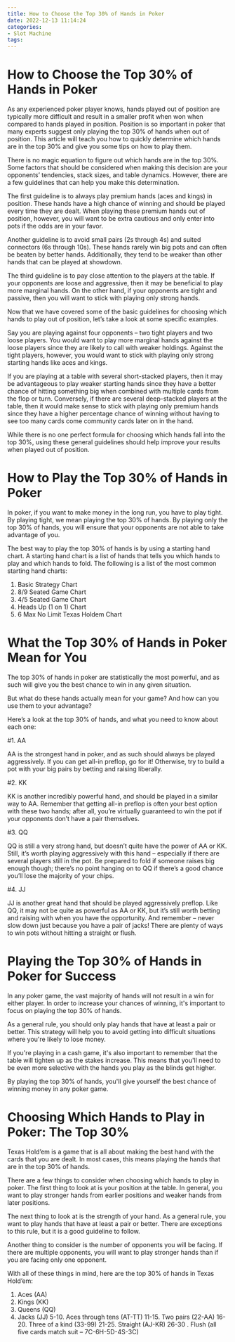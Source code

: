 ```yaml
---
title: How to Choose the Top 30% of Hands in Poker 
date: 2022-12-13 11:14:24
categories:
- Slot Machine
tags:
---
```



#  How to Choose the Top 30% of Hands in Poker 

As any experienced poker player knows, hands played out of position are typically more difficult and result in a smaller profit when won when compared to hands played in position. Position is so important in poker that many experts suggest only playing the top 30% of hands when out of position. This article will teach you how to quickly determine which hands are in the top 30% and give you some tips on how to play them.

There is no magic equation to figure out which hands are in the top 30%. Some factors that should be considered when making this decision are your opponents’ tendencies, stack sizes, and table dynamics. However, there are a few guidelines that can help you make this determination. 

The first guideline is to always play premium hands (aces and kings) in position. These hands have a high chance of winning and should be played every time they are dealt. When playing these premium hands out of position, however, you will want to be extra cautious and only enter into pots if the odds are in your favor. 

Another guideline is to avoid small pairs (2s through 4s) and suited connectors (6s through 10s). These hands rarely win big pots and can often be beaten by better hands. Additionally, they tend to be weaker than other hands that can be played at showdown. 

The third guideline is to pay close attention to the players at the table. If your opponents are loose and aggressive, then it may be beneficial to play more marginal hands. On the other hand, if your opponents are tight and passive, then you will want to stick with playing only strong hands. 

Now that we have covered some of the basic guidelines for choosing which hands to play out of position, let’s take a look at some specific examples. 

Say you are playing against four opponents – two tight players and two loose players. You would want to play more marginal hands against the loose players since they are likely to call with weaker holdings. Against the tight players, however, you would want to stick with playing only strong starting hands like aces and kings. 

If you are playing at a table with several short-stacked players, then it may be advantageous to play weaker starting hands since they have a better chance of hitting something big when combined with multiple cards from the flop or turn. Conversely, if there are several deep-stacked players at the table, then it would make sense to stick with playing only premium hands since they have a higher percentage chance of winning without having to see too many cards come community cards later on in the hand. 

While there is no one perfect formula for choosing which hands fall into the top 30%, using these general guidelines should help improve your results when played out of position.

#  How to Play the Top 30% of Hands in Poker 

In poker, if you want to make money in the long run, you have to play tight. By playing tight, we mean playing the top 30% of hands. By playing only the top 30% of hands, you will ensure that your opponents are not able to take advantage of you.

The best way to play the top 30% of hands is by using a starting hand chart. A starting hand chart is a list of hands that tells you which hands to play and which hands to fold. The following is a list of the most common starting hand charts:

1) Basic Strategy Chart
2) 8/9 Seated Game Chart
3) 4/5 Seated Game Chart
4) Heads Up (1 on 1) Chart
5) 6 Max No Limit Texas Holdem Chart


#  What the Top 30% of Hands in Poker Mean for You 

The top 30% of hands in poker are statistically the most powerful, and as such will give you the best chance to win in any given situation.

But what do these hands actually mean for your game? And how can you use them to your advantage?

Here’s a look at the top 30% of hands, and what you need to know about each one:

#1. AA

AA is the strongest hand in poker, and as such should always be played aggressively. If you can get all-in preflop, go for it! Otherwise, try to build a pot with your big pairs by betting and raising liberally.

#2. KK

KK is another incredibly powerful hand, and should be played in a similar way to AA. Remember that getting all-in preflop is often your best option with these two hands; after all, you’re virtually guaranteed to win the pot if your opponents don’t have a pair themselves.

#3. QQ

QQ is still a very strong hand, but doesn’t quite have the power of AA or KK. Still, it’s worth playing aggressively with this hand – especially if there are several players still in the pot. Be prepared to fold if someone raises big enough though; there’s no point hanging on to QQ if there’s a good chance you’ll lose the majority of your chips.

#4. JJ

JJ is another great hand that should be played aggressively preflop. Like QQ, it may not be quite as powerful as AA or KK, but it’s still worth betting and raising with when you have the opportunity. And remember – never slow down just because you have a pair of jacks! There are plenty of ways to win pots without hitting a straight or flush.

#  Playing the Top 30% of Hands in Poker for Success 

In any poker game, the vast majority of hands will not result in a win for either player. In order to increase your chances of winning, it's important to focus on playing the top 30% of hands.

As a general rule, you should only play hands that have at least a pair or better. This strategy will help you to avoid getting into difficult situations where you're likely to lose money.

If you're playing in a cash game, it's also important to remember that the table will tighten up as the stakes increase. This means that you'll need to be even more selective with the hands you play as the blinds get higher.

By playing the top 30% of hands, you'll give yourself the best chance of winning money in any poker game.

#  Choosing Which Hands to Play in Poker: The Top 30%

Texas Hold’em is a game that is all about making the best hand with the cards that you are dealt. In most cases, this means playing the hands that are in the top 30% of hands.

There are a few things to consider when choosing which hands to play in poker. The first thing to look at is your position at the table. In general, you want to play stronger hands from earlier positions and weaker hands from later positions.

The next thing to look at is the strength of your hand. As a general rule, you want to play hands that have at least a pair or better. There are exceptions to this rule, but it is a good guideline to follow.

Another thing to consider is the number of opponents you will be facing. If there are multiple opponents, you will want to play stronger hands than if you are facing only one opponent.

With all of these things in mind, here are the top 30% of hands in Texas Hold’em:

1. Aces (AA)
2. Kings (KK)
3. Queens (QQ)
4. Jacks (JJ)
5-10. Aces through tens (AT-TT)
11-15. Two pairs (22-AA)
16-20. Three of a kind (33-99) 
21-25. Straight (AJ-KR)   26-30 . Flush (all five cards match suit – 7C-6H-5D-4S-3C)